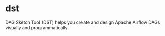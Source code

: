 # dst
DAG Sketch Tool (DST) helps you create and design Apache Airflow DAGs visually and programmatically.
